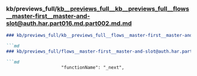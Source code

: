 ### kb/previews_full/kb__previews_full__kb__previews_full__flows__master-first__master-and-slot@auth.har.part016.md.part002.md.md

```md
### kb/previews_full/kb__previews_full__flows__master-first__master-and-slot@auth.har.part016.md.part002.md

```md
### kb/previews_full/flows__master-first__master-and-slot@auth.har.part016.md (part 002)

```md
                     "functionName": "_next",
                      
```

```

```

```
